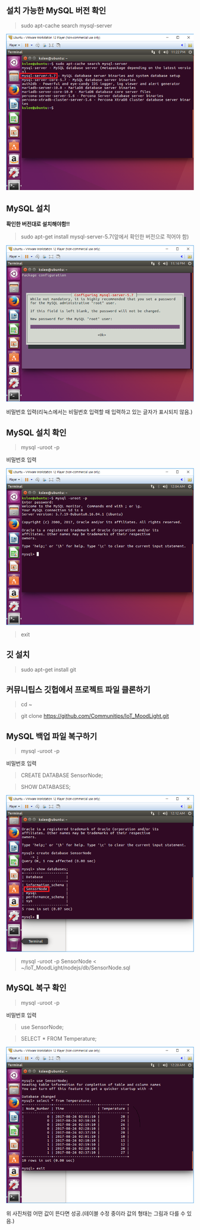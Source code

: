 ## 설치 가능한 MySQL 버전 확인

> sudo apt-cache search mysql-server

![mysql_1](../img/mysql/1.png)

## MySQL 설치

**확인한 버전대로 설치해야함!!**

> sudo apt-get install mysql-server-5.7(앞에서 확인한 버전으로 적어야 함)

![mysql_2](../img/mysql/2.png)

비밀번호 입력(리눅스에서는 비밀번호 입력할 때 입력하고 있는 글자가 표시되지 않음.)

## MySQL 설치 확인

> mysql -uroot -p

비밀번호 입력

![mysql_3](../img/mysql/3.png)

> exit

## 깃 설치

> sudo apt-get install git

## 커뮤니팁스 깃헙에서 프로젝트 파일 클론하기

> cd ~

> git clone https://github.com/Communitips/IoT_MoodLight.git

## MySQL 백업 파일 복구하기


> mysql -uroot -p

비밀번호 입력

> CREATE DATABASE SensorNode;

> SHOW DATABASES;

![mysql_4](../img/mysql/4.png)

> mysql -uroot -p SensorNode < ~/IoT_MoodLight/nodejs/db/SensorNode.sql

## MySQL 복구 확인

> mysql -uroot -p

비밀번호 입력

> use SensorNode;

> SELECT * FROM Temperature;

![mysql_5](../img/mysql/5.png)

위 사진처럼 어떤 값이 뜬다면 성공.(테이블 수정 중이라 값의 형태는 그림과 다를 수 있음.)